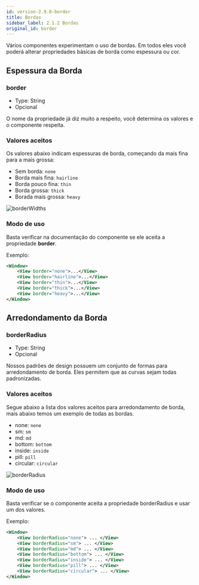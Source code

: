 ```yaml
---
id: version-2.9.0-border
title: Bordas
sidebar_label: 2.1.2 Bordas
original_id: border
---
```


Vários componentes experimentam o uso de bordas. Em todos eles você poderá alterar propriedades básicas de borda como espessura ou cor.

## Espessura da Borda

### border

- Type: String
- Opcional


O nome da propriedade já diz muito a respeito, você determina os valores e o componente respeita.

### Valores aceitos 

Os valores abaixo indicam espessuras de borda, começando da mais fina para a mais grossa:

* Sem borda: `none`
* Borda mais fina: `hairline` 
* Borda pouco fina: `thin` 
* Borda grossa: `thick`
* Borada mais grossa: `heavy`

![borderWidths](assets/images_prop_base/BorderWidths.svg)

### Modo de uso

Basta verificar na documentação do componente se ele aceita a propriedade **border**. 

Exemplo:

```xml
<Window>
    <View border="none">...</View>
    <View border="hairline">...</View>
    <View border="thin">...</View>
    <View border="thick">...</View>
    <View border="heavy">...</View>
</Window>
```


## Arredondamento da Borda

### borderRadius

- Type: String
- Opcional

Nossos padrões de design possuem um conjunto de formas para arredondamento de borda. 
Eles permitem que as curvas sejam todas padronizadas. 

### Valores aceitos

Segue abaixo a lista dos valores aceitos para arredondamento de borda, mais abaixo temos um exemplo de todas as bordas.

* none: `none`
* sm: `sm`
* md: `md`
* bottom: `bottom`
* inside: `inside`
* pill: `pill`
* circular: `circular`

![borderRadius](assets/images_prop_base/BorderRadius.svg)

### Modo de uso 

Basta verificar se o componente aceita a propriedade borderRadius e usar um dos valores. 

Exemplo:

```xml
<Window>
    <View borderRadius="none"> ... </View>
    <View borderRadius="sm"> ... </View>
    <View borderRadius="md"> ... </View>
    <View borderRadius="bottom"> ... </View>
    <View borderRadius="inside"> ... </View>
    <View borderRadius="pill"> ... </View>
    <View borderRadius="circular"> ... </View>
</Window>
```

